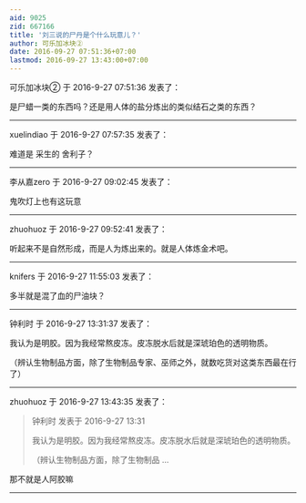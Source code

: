 ```yaml
---
aid: 9025
zid: 667166
title: '刘三说的尸丹是个什么玩意儿？'
author: 可乐加冰块②
date: 2016-09-27 07:51:36+07:00
lastmod: 2016-09-27 13:43:00+07:00
---
```


可乐加冰块② 于 2016-9-27 07:51:36 发表了：

是尸蜡一类的东西吗？还是用人体的盐分炼出的类似结石之类的东西？

---------

xuelindiao 于 2016-9-27 07:57:35 发表了：

难道是 采生的 舍利子？

---------

李从嘉zero 于 2016-9-27 09:02:45 发表了：

鬼吹灯上也有这玩意

---------

zhuohuoz 于 2016-9-27 09:52:41 发表了：

听起来不是自然形成，而是人为炼出来的。就是人体炼金术吧。

---------

knifers 于 2016-9-27 11:55:03 发表了：

多半就是混了血的尸油块？

---------

钟利时 于 2016-9-27 13:31:37 发表了：

我认为是明胶。因为我经常熬皮冻。皮冻脱水后就是深琥珀色的透明物质。

（辨认生物制品方面，除了生物制品专家、巫师之外，就数吃货对这类东西最在行了）

---------

zhuohuoz 于 2016-9-27 13:43:35 发表了：

> 钟利时 发表于 2016-9-27 13:31
> 
> 我认为是明胶。因为我经常熬皮冻。皮冻脱水后就是深琥珀色的透明物质。
> 
> （辨认生物制品方面，除了生物制品 ...



那不就是人阿胶嘛

---------

